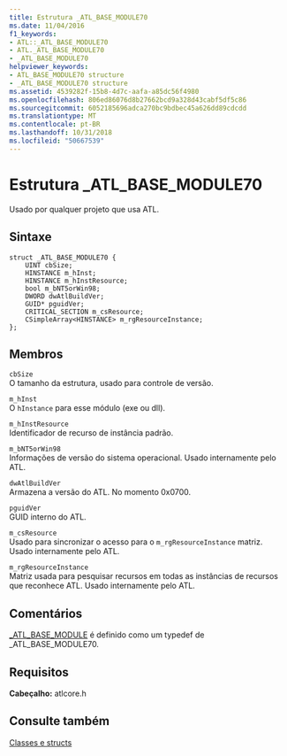 ```yaml
---
title: Estrutura _ATL_BASE_MODULE70
ms.date: 11/04/2016
f1_keywords:
- ATL::_ATL_BASE_MODULE70
- ATL._ATL_BASE_MODULE70
- _ATL_BASE_MODULE70
helpviewer_keywords:
- ATL_BASE_MODULE70 structure
- _ATL_BASE_MODULE70 structure
ms.assetid: 4539282f-15b8-4d7c-aafa-a85dc56f4980
ms.openlocfilehash: 806ed86076d8b27662bcd9a328d43cabf5df5c86
ms.sourcegitcommit: 6052185696adca270bc9bdbec45a626dd89cdcdd
ms.translationtype: MT
ms.contentlocale: pt-BR
ms.lasthandoff: 10/31/2018
ms.locfileid: "50667539"
---
```

# <a name="atlbasemodule70-structure"></a>Estrutura _ATL_BASE_MODULE70

Usado por qualquer projeto que usa ATL.

## <a name="syntax"></a>Sintaxe

```
struct _ATL_BASE_MODULE70 {
    UINT cbSize;
    HINSTANCE m_hInst;
    HINSTANCE m_hInstResource;
    bool m_bNT5orWin98;
    DWORD dwAtlBuildVer;
    GUID* pguidVer;
    CRITICAL_SECTION m_csResource;
    CSimpleArray<HINSTANCE> m_rgResourceInstance;
};
```

## <a name="members"></a>Membros

`cbSize`<br/>
O tamanho da estrutura, usado para controle de versão.

`m_hInst`<br/>
O `hInstance` para esse módulo (exe ou dll).

`m_hInstResource`<br/>
Identificador de recurso de instância padrão.

`m_bNT5orWin98`<br/>
Informações de versão do sistema operacional. Usado internamente pelo ATL.

`dwAtlBuildVer`<br/>
Armazena a versão do ATL. No momento 0x0700.

`pguidVer`<br/>
GUID interno do ATL.

`m_csResource`<br/>
Usado para sincronizar o acesso para o `m_rgResourceInstance` matriz. Usado internamente pelo ATL.

`m_rgResourceInstance`<br/>
Matriz usada para pesquisar recursos em todas as instâncias de recursos que reconhece ATL. Usado internamente pelo ATL.

## <a name="remarks"></a>Comentários

[_ATL_BASE_MODULE](atl-typedefs.md#_atl_base_module) é definido como um typedef de _ATL_BASE_MODULE70.

## <a name="requirements"></a>Requisitos

**Cabeçalho:** atlcore.h

## <a name="see-also"></a>Consulte também

[Classes e structs](../../atl/reference/atl-classes.md)

